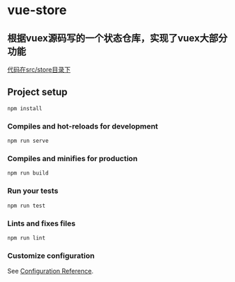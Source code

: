 # vue-store

## 根据vuex源码写的一个状态仓库，实现了vuex大部分功能

[代码在src/store目录下](https://github.com/goldprog/vue-store/blob/master/src/store/store.js)

## Project setup
```
npm install
```

### Compiles and hot-reloads for development
```
npm run serve
```

### Compiles and minifies for production
```
npm run build
```

### Run your tests
```
npm run test
```

### Lints and fixes files
```
npm run lint
```

### Customize configuration
See [Configuration Reference](https://cli.vuejs.org/config/).
